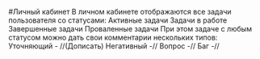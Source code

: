 #Личный кабинет
В личном кабинете отображаются все задачи пользователя со статусами: 
Активные задачи
Задачи в работе
Завершенные задачи
Проваленные задачи
При этом задаче с любым статусом можно дать свои комментарии нескольких типов:
Уточняющий - //(Дописать)
Негативный -//
Вопрос -//
Баг -//
